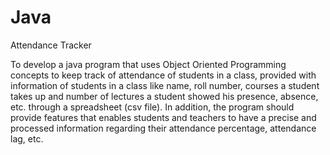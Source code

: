 # Java
Attendance Tracker

To develop a java program that uses Object Oriented Programming concepts to keep track
of attendance of students in a class, provided with information of students in a class like name,
roll number, courses a student takes up and number of lectures a student showed his presence,
absence, etc. through a spreadsheet (csv file). In addition, the program should provide features that
enables students and teachers to have a precise and processed information regarding their
attendance percentage, attendance lag, etc.
